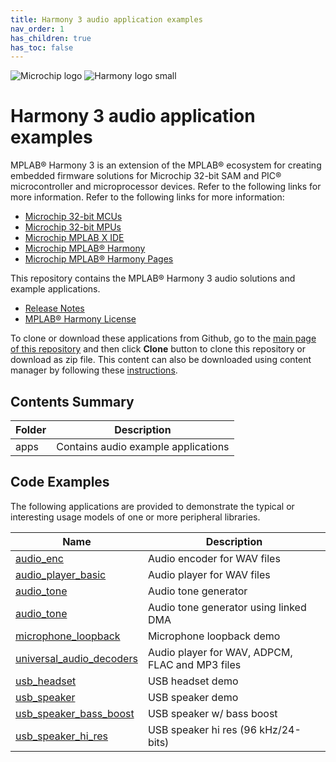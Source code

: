 ```yaml
---
title: Harmony 3 audio application examples
nav_order: 1
has_children: true
has_toc: false
---
```

![Microchip logo](https://raw.githubusercontent.com/wiki/Microchip-MPLAB-Harmony/Microchip-MPLAB-Harmony.github.io/images/microchip_logo.png)
![Harmony logo small](https://raw.githubusercontent.com/wiki/Microchip-MPLAB-Harmony/Microchip-MPLAB-Harmony.github.io/images/microchip_mplab_harmony_logo_small.png)

# Harmony 3 audio application examples

MPLAB® Harmony 3 is an extension of the MPLAB® ecosystem for creating embedded firmware solutions for Microchip 32-bit SAM and PIC® microcontroller and microprocessor devices.  Refer to the following links for more information.  Refer to the following links for more information:

- [Microchip 32-bit MCUs](https://www.microchip.com/design-centers/32-bit)
- [Microchip 32-bit MPUs](https://www.microchip.com/design-centers/32-bit-mpus)
- [Microchip MPLAB X IDE](https://www.microchip.com/mplab/mplab-x-ide)
- [Microchip MPLAB® Harmony](https://www.microchip.com/mplab/mplab-harmony)
- [Microchip MPLAB® Harmony Pages](https://microchip-mplab-harmony.github.io/)

This repository contains the MPLAB® Harmony 3 audio solutions and example applications. 

- [Release Notes](./release_notes.md)
- [MPLAB® Harmony License](./mplab_harmony_license.md)

To clone or download these applications from Github, go to the [main page of this repository](https://github.com/Microchip-MPLAB-Harmony/audio_apps) and then click **Clone** button to clone this repository or download as zip file.
This content can also be downloaded using content manager by following these [instructions](https://github.com/Microchip-MPLAB-Harmony/contentmanager/wiki).

## Contents Summary

| Folder     | Description                                               |
| ---        | ---                                                       |
| apps       | Contains audio example applications | |

## Code Examples

The following applications are provided to demonstrate the typical or interesting usage models of one or more peripheral libraries.

| Name | Description |
| ---- | ----------- |
| [audio_enc](./apps/audio_enc/readme.md) | Audio encoder for WAV files |
| [audio_player_basic](./apps/audio_player_basic/readme.md) | Audio player for WAV files |
| [audio_tone](./apps/audio_enc/readme.md) | Audio tone generator |
| [audio_tone](./apps/audio_tone_linkeddma/readme.md) | Audio tone generator using linked DMA |
| [microphone_loopback](./apps/microphone_loopback/readme.md) | Microphone loopback demo |
| [universal_audio_decoders](./apps/universal_audio_decoders/readme.md) | Audio player for WAV, ADPCM, FLAC and MP3 files |
| [usb_headset](./apps/usb_headset/readme.md) | USB headset demo |
| [usb_speaker](./apps/usb_speaker/readme.md) | USB speaker demo |
| [usb_speaker_bass_boost](./apps/usb_headset/readme.md) | USB speaker w/ bass boost |
| [usb_speaker_hi_res](./apps/usb_headset/readme.md) | USB speaker hi res (96 kHz/24-bits)|



